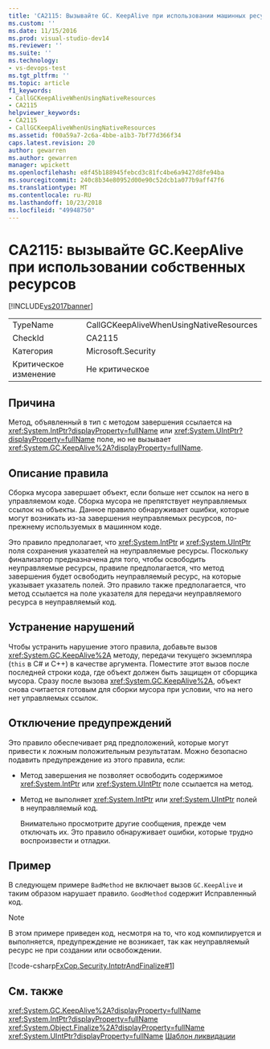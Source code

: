 ```yaml
---
title: 'CA2115: Вызывайте GC. KeepAlive при использовании машинных ресурсов | Документация Майкрософт'
ms.custom: ''
ms.date: 11/15/2016
ms.prod: visual-studio-dev14
ms.reviewer: ''
ms.suite: ''
ms.technology:
- vs-devops-test
ms.tgt_pltfrm: ''
ms.topic: article
f1_keywords:
- CallGCKeepAliveWhenUsingNativeResources
- CA2115
helpviewer_keywords:
- CA2115
- CallGCKeepAliveWhenUsingNativeResources
ms.assetid: f00a59a7-2c6a-4bbe-a1b3-7bf77d366f34
caps.latest.revision: 20
author: gewarren
ms.author: gewarren
manager: wpickett
ms.openlocfilehash: e8f45b188945febcd3c81fc4be6a9427d8fe94ba
ms.sourcegitcommit: 240c8b34e80952d00e90c52dcb1a077b9aff47f6
ms.translationtype: MT
ms.contentlocale: ru-RU
ms.lasthandoff: 10/23/2018
ms.locfileid: "49948750"
---
```

# <a name="ca2115-call-gckeepalive-when-using-native-resources"></a>CA2115: вызывайте GC.KeepAlive при использовании собственных ресурсов
[!INCLUDE[vs2017banner](../includes/vs2017banner.md)]

|||
|-|-|
|TypeName|CallGCKeepAliveWhenUsingNativeResources|
|CheckId|CA2115|
|Категория|Microsoft.Security|
|Критическое изменение|Не критическое|

## <a name="cause"></a>Причина
 Метод, объявленный в тип с методом завершения ссылается на <xref:System.IntPtr?displayProperty=fullName> или <xref:System.UIntPtr?displayProperty=fullName> поле, но не вызывает <xref:System.GC.KeepAlive%2A?displayProperty=fullName>.

## <a name="rule-description"></a>Описание правила
 Сборка мусора завершает объект, если больше нет ссылок на него в управляемом коде. Сборка мусора не препятствует неуправляемых ссылок на объекты. Данное правило обнаруживает ошибки, которые могут возникать из-за завершения неуправляемых ресурсов, по-прежнему используемых в машинном коде.

 Это правило предполагает, что <xref:System.IntPtr> и <xref:System.UIntPtr> поля сохранения указателей на неуправляемые ресурсы. Поскольку финализатор предназначена для того, чтобы освободить неуправляемые ресурсы, правиле предполагается, что метод завершения будет освободить неуправляемый ресурс, на которые указывает указатель полей. Это правило также предполагается, что метод ссылается на поле указателя для передачи неуправляемого ресурса в неуправляемый код.

## <a name="how-to-fix-violations"></a>Устранение нарушений
 Чтобы устранить нарушение этого правила, добавьте вызов <xref:System.GC.KeepAlive%2A> методу, передачи текущего экземпляра (`this` в C# и C++) в качестве аргумента. Поместите этот вызов после последней строки кода, где объект должен быть защищен от сборщика мусора. Сразу после вызова <xref:System.GC.KeepAlive%2A>, объект снова считается готовым для сборки мусора при условии, что на него нет управляемых ссылок.

## <a name="when-to-suppress-warnings"></a>Отключение предупреждений
 Это правило обеспечивает ряд предположений, которые могут привести к ложным положительным результатам. Можно безопасно подавить предупреждение из этого правила, если:

- Метод завершения не позволяет освободить содержимое <xref:System.IntPtr> или <xref:System.UIntPtr> поле ссылается на метод.

- Метод не выполняет <xref:System.IntPtr> или <xref:System.UIntPtr> полей в неуправляемый код.

  Внимательно просмотрите другие сообщения, прежде чем отключать их. Это правило обнаруживает ошибки, которые трудно воспроизвести и отладки.

## <a name="example"></a>Пример
 В следующем примере `BadMethod` не включает вызов `GC.KeepAlive` и таким образом нарушает правило. `GoodMethod` содержит Исправленный код.

> [!NOTE]
>  В этом примере приведен код, несмотря на то, что код компилируется и выполняется, предупреждение не возникает, так как неуправляемый ресурс не при создании или освобождении.

 [!code-csharp[FxCop.Security.IntptrAndFinalize#1](../snippets/csharp/VS_Snippets_CodeAnalysis/FxCop.Security.IntptrAndFinalize/cs/FxCop.Security.IntptrAndFinalize.cs#1)]

## <a name="see-also"></a>См. также
 <xref:System.GC.KeepAlive%2A?displayProperty=fullName> <xref:System.IntPtr?displayProperty=fullName>
 <xref:System.Object.Finalize%2A?displayProperty=fullName>
 <xref:System.UIntPtr?displayProperty=fullName>
 [Шаблон ликвидации](http://msdn.microsoft.com/library/31a6c13b-d6a2-492b-9a9f-e5238c983bcb)



